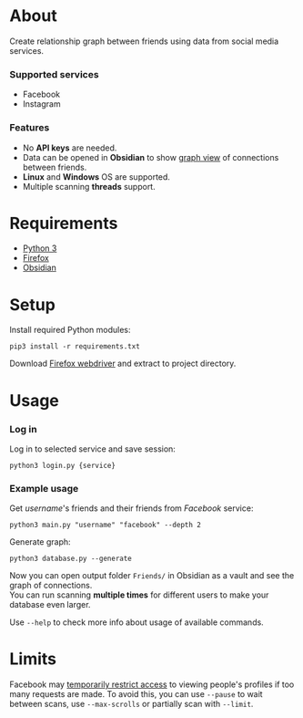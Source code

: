 # About
Create relationship graph between friends using data from social media services.

### Supported services
- Facebook
- Instagram

### Features
- No **API keys** are needed.
- Data can be opened in **Obsidian** to show [graph view](https://help.obsidian.md/Plugins/Graph+view) of connections between friends.
- **Linux** and **Windows** OS are supported.
- Multiple scanning **threads** support.

# Requirements
- [Python 3](https://python.org)
- [Firefox](https://firefox.com)
- [Obsidian](https://obsidian.md)

# Setup
Install required Python modules:
```
pip3 install -r requirements.txt
```
Download [Firefox webdriver](https://github.com/mozilla/geckodriver/releases) and extract to project directory.

# Usage

### Log in
Log in to selected service and save session:
```
python3 login.py {service}
```

### Example usage
Get *username*'s friends and their friends from *Facebook* service:
```
python3 main.py "username" "facebook" --depth 2
```
Generate graph:
```
python3 database.py --generate
```

Now you can open output folder `Friends/` in Obsidian as a vault and see the graph of connections.\
You can run scanning **multiple times** for different users to make your database even larger.

Use `--help` to check more info about usage of available commands.

# Limits
Facebook may [temporarily restrict access](https://www.facebook.com/help/177066345680802) to viewing people's profiles if too many requests are made. To avoid this, you can use `--pause` to wait between scans, use `--max-scrolls` or partially scan with `--limit`.
